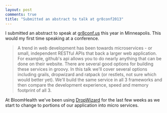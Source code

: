 ```yaml
---
layout: post
comments: true
title: "Submitted an abstract to talk at gr8conf2013"
---
```

I submitted an abstract to speak at <a href="http://gr8conf.us/">gr8conf.us</a> this year in Minneapolis. This would my first time speaking at a conference.
<blockquote>A trend in web development has been towards microservices - or small, independent RESTful APIs that back a larger web application. For example, github's api allows you to do nearly anything that can be done on their website. There are several good options for building these services in groovy. In this talk we'll cover several options including grails, dropwizard and ratpack (or restlets, not sure which would better yet). We'll build the same service in all 3 frameworks and then compare the development experience, speed and memory footprint of all 3.</blockquote>
At BloomHealth we've been using <a title="DropWizar" href="http://dropwizard.codahale.com/">DropWizard</a> for the last few weeks as we start to change to portions of our application into micro services.
